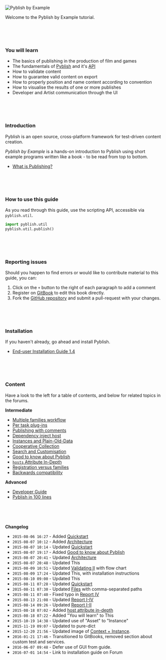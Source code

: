 ![Pyblish by Example](https://cloud.githubusercontent.com/assets/2152766/12489260/51843d38-c067-11e5-93c8-7b96c30ed37a.png)

Welcome to the Pyblish by Example tutorial.

<br>
<br>
<br>

### You will learn

- The basics of publishing in the production of film and games
- The fundamentals of [Pyblish][] and it's [API][]
- How to validate content
- How to guarantee valid content on export 
- How to properly position and name content according to convention
- How to visualise the results of one or more publishes
- Developer and Artist communication through the UI

[Pyblish]: http://pyblish.com
[API]: http://api.pyblish.com

<br>
<br>
<br>

### Introduction

Pyblish is an open source, cross-platform framework for test-driven content creation.

*Pyblish by Example* is a hands-on introduction to Pyblish using short example programs written like a book - to be read from top to bottom.

- [What is Publishing?](https://github.com/pyblish/pyblish/wiki/What-is-publishing)


<br>
<br>
<br>

### How to use this guide

As you read through this guide, use the scripting API, accessible via `pyblish.util`.

```python
import pyblish.util
pyblish.util.publish()
```

<br>
<br>
<br>

### Reporting issues

Should you happen to find errors or would like to contribute material to this guide, you can:

1. Click on the `+` button to the right of each paragraph to add a comment
2. Register on [GitBook](https://www.gitbook.com/book/pyblish/pyblish-by-example) to edit this book directly.
3. Fork the [GitHub repository](https://github.com/pyblish/pyblish-by-example) and submit a pull-request with your changes.


<br>
<br>
<br>

### Installation

If you haven't already, go ahead and install Pyblish.

- [End-user Installation Guide 1.4](http://forums.pyblish.com/t/pyblish-1-4-released/239/2)

<br>
<br>
<br>

### Content

Have a look to the left for a table of contents, and below for related topics in the forums.

**Intermediate**

- [Multiple families workflow](http://forums.pyblish.com/t/multiple-families-workflow/205)
- [Per task plug-ins](http://forums.pyblish.com/t/task-specific-plugins/127)
- [Publishing with comments](http://forums.pyblish.com/t/publishing-with-comments/120)
- [Dependency inject host](http://forums.pyblish.com/t/dependency-inject-host/102)
- [Instances and Plain-Old-Data](http://forums.pyblish.com/t/instances-and-plain-old-data/136)
- [Cooperative Collection](http://forums.pyblish.com/t/cooperative-collection/137)
- [Search and Customisation](http://forums.pyblish.com/t/pyblish-search-and-customisation)
- [Good to know about Pyblish](http://forums.pyblish.com/t/good-to-know-about-pyblish)
- [`hosts` Attribute In-Depth](http://forums.pyblish.com/t/the-use-of-hosts-attribute/78/3)
- [Registration versus families](http://forums.pyblish.com/t/filtering-collected-instances-based-on-category-family/245/5)
- [Backwards compatibility](http://forums.pyblish.com/t/backwards-compatibility-and-breaking-changes/246)


**Advanced**

- [Developer Guide](http://forums.pyblish.com/t/developer-guide)
- [Pyblish in 100 lines](https://pyblish.gitbooks.io/developer-guide/content/pyblish_in_100_lines.html)

<br>
<br>
<br>

**Changelog**

- `2015-08-06 16:27` - Added [Quickstart](http://forums.pyblish.com/t/learning-pyblish-by-example/108/3)
- `2015-08-07 10:12` - Added [Architecture](http://forums.pyblish.com/t/learning-pyblish-by-example/108/6)
- `2015-08-07 10:14` - Updated [Quickstart](http://forums.pyblish.com/t/learning-pyblish-by-example/108/3)
- `2015-08-07 19:17` - Added [Good to know about Pyblish](http://forums.pyblish.com/t/good-to-know-about-pyblish)
- `2015-08-07 20:41` - Updated [Architecture](http://forums.pyblish.com/t/learning-pyblish-by-example/108/6)
- `2015-08-07 20:48` - Updated This
- `2015-08-09 10:51` - Updated [Validating II](http://forums.pyblish.com/t/learning-pyblish-by-example/108/16) with flow chart
- `2015-08-09 17:24` - Updated This, with installation instructions
- `2015-08-10 09:00` - Updated This
- `2015-08-11 07:28` - Updated [Quickstart](http://forums.pyblish.com/t/learning-pyblish-by-example/108/3)
- `2015-08-11 07:30` - Updated [Files](http://forums.pyblish.com/t/learning-pyblish-by-example/108/4) with comma-separated paths
- `2015-08-11 07:40` - Fixed typo in [Report IV](http://forums.pyblish.com/t/learning-pyblish-by-example/108/26)
- `2015-08-13 21:08` - Updated [Report I-IV](http://forums.pyblish.com/t/learning-pyblish-by-example/108/26)
- `2015-08-14 09:26` - Updated [Report I-II](http://forums.pyblish.com/t/learning-pyblish-by-example/108/26)
- `2015-08-18 07:02` - Added [host attribute in-depth](http://forums.pyblish.com/t/the-use-of-hosts-attribute/78/3)
- `2015-08-18 07:22` - Added "You will learn" to This
- `2015-10-19 14:38` - Updated use of "Asset" to "Instance"
- `2015-11-19 09:07` - Updated to pure-dict
- `2015-12-20 21:56` - Updated image of [Context + Instance](http://forums.pyblish.com/t/learning-pyblish-by-example/108/6).
- `2016-01-21 17:46` - Transitioned to GitBooks, removed section about custom test and services.
- `2016-06-07 09:48` - Defer use of GUI from guide.
- `2016-07-01 14:54` - Link to installation guide on Forum